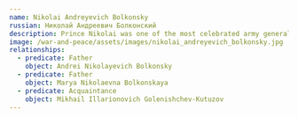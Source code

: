 ```yaml
---
name: Nikolai Andreyevich Bolkonsky
russian: Николай Андреевич Болконский
description: Prince Nikolai was one of the most celebrated army generals of his generation. But that was a long time ago – and for many years now he has shut himself away on his remote country estate of Bald Hills. He is a demanding father to Andrei, who he wishes to see carve out a brilliant military career of his own; and his daughter Marya, who loves him but lives in terror of his sudden, nasty temper.
image: /war-and-peace/assets/images/nikolai_andreyevich_bolkonsky.jpg
relationships:
  - predicate: Father
    object: Andrei Nikolayevich Bolkonsky
  - predicate: Father
    object: Marya Nikolaevna Bolkonskaya
  - predicate: Acquaintance
    object: Mikhail Illarionovich Golenishchev-Kutuzov
---
```

